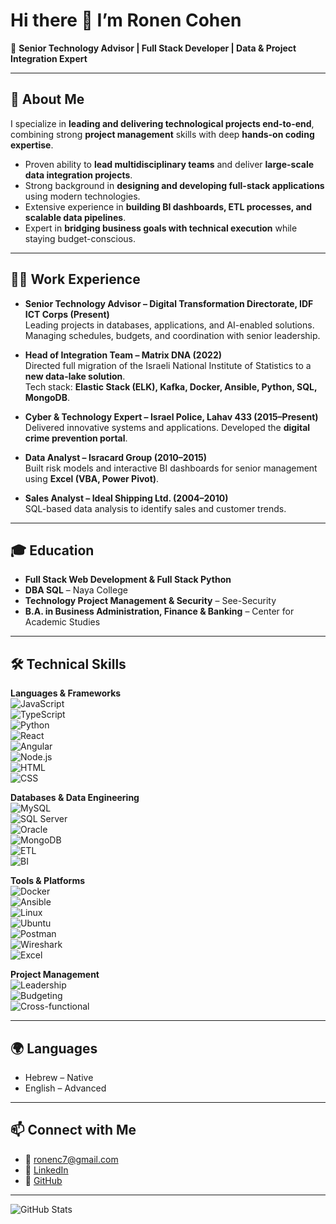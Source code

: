 # Hi there 👋 I’m **Ronen Cohen**

🚀 **Senior Technology Advisor | Full Stack Developer | Data & Project Integration Expert**

---

## 🔹 About Me
I specialize in **leading and delivering technological projects end-to-end**, combining strong **project management** skills with deep **hands-on coding expertise**.  

- Proven ability to **lead multidisciplinary teams** and deliver **large-scale data integration projects**.  
- Strong background in **designing and developing full-stack applications** using modern technologies.  
- Extensive experience in **building BI dashboards, ETL processes, and scalable data pipelines**.  
- Expert in **bridging business goals with technical execution** while staying budget-conscious.  

---

## 🧑‍💻 Work Experience
- **Senior Technology Advisor – Digital Transformation Directorate, IDF ICT Corps (Present)**  
  Leading projects in databases, applications, and AI-enabled solutions. Managing schedules, budgets, and coordination with senior leadership.  

- **Head of Integration Team – Matrix DNA (2022)**  
  Directed full migration of the Israeli National Institute of Statistics to a **new data-lake solution**.  
  Tech stack: **Elastic Stack (ELK), Kafka, Docker, Ansible, Python, SQL, MongoDB**.  

- **Cyber & Technology Expert – Israel Police, Lahav 433 (2015–Present)**  
  Delivered innovative systems and applications. Developed the **digital crime prevention portal**.  

- **Data Analyst – Isracard Group (2010–2015)**  
  Built risk models and interactive BI dashboards for senior management using **Excel (VBA, Power Pivot)**.  

- **Sales Analyst – Ideal Shipping Ltd. (2004–2010)**  
  SQL-based data analysis to identify sales and customer trends.  

---

## 🎓 Education
- **Full Stack Web Development & Full Stack Python**  
- **DBA SQL** – Naya College  
- **Technology Project Management & Security** – See-Security  
- **B.A. in Business Administration, Finance & Banking** – Center for Academic Studies  

---

## 🛠️ Technical Skills

**Languages & Frameworks**  
![JavaScript](https://img.shields.io/badge/Code-JavaScript-yellow?logo=javascript)  
![TypeScript](https://img.shields.io/badge/Code-TypeScript-blue?logo=typescript)  
![Python](https://img.shields.io/badge/Code-Python-blue?logo=python)  
![React](https://img.shields.io/badge/Frontend-React-61DAFB?logo=react)  
![Angular](https://img.shields.io/badge/Frontend-Angular-red?logo=angular)  
![Node.js](https://img.shields.io/badge/Backend-Node.js-green?logo=node.js)  
![HTML](https://img.shields.io/badge/Code-HTML-orange?logo=html5)  
![CSS](https://img.shields.io/badge/Code-CSS-blue?logo=css3)  

**Databases & Data Engineering**  
![MySQL](https://img.shields.io/badge/Database-MySQL-blue?logo=mysql)  
![SQL Server](https://img.shields.io/badge/Database-SQL%20Server-lightgrey?logo=microsoft-sql-server)  
![Oracle](https://img.shields.io/badge/Database-Oracle-red?logo=oracle)  
![MongoDB](https://img.shields.io/badge/Database-MongoDB-green?logo=mongodb)  
![ETL](https://img.shields.io/badge/Data-ETL%20Pipelines-purple)  
![BI](https://img.shields.io/badge/Data-BI%20Dashboards-informational)  

**Tools & Platforms**  
![Docker](https://img.shields.io/badge/DevOps-Docker-blue?logo=docker)  
![Ansible](https://img.shields.io/badge/DevOps-Ansible-black?logo=ansible)  
![Linux](https://img.shields.io/badge/OS-Linux-yellow?logo=linux)  
![Ubuntu](https://img.shields.io/badge/OS-Ubuntu-orange?logo=ubuntu)  
![Postman](https://img.shields.io/badge/Tools-Postman-orange?logo=postman)  
![Wireshark](https://img.shields.io/badge/Tools-Wireshark-blue?logo=wireshark)  
![Excel](https://img.shields.io/badge/Tools-Excel-green?logo=microsoft-excel)  

**Project Management**  
![Leadership](https://img.shields.io/badge/Skill-Project%20Leadership-success)  
![Budgeting](https://img.shields.io/badge/Skill-Budget%20Management-lightgrey)  
![Cross-functional](https://img.shields.io/badge/Skill-Cross%20Functional%20Teams-blueviolet)  

---

## 🌍 Languages
- Hebrew – Native  
- English – Advanced  

---

## 📫 Connect with Me
- 📧 [ronenc7@gmail.com](mailto:ronenc7@gmail.com)  
- 💼 [LinkedIn](https://www.linkedin.com/in/ronen-cohen7/)  
- 🐙 [GitHub](https://github.com/RonenCohen7)  

---

![GitHub Stats](https://github-readme-stats.vercel.app/api?username=RonenCohen7&show_icons=true&theme=default)
